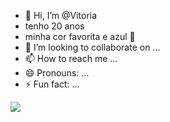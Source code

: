 - 👋 Hi, I’m @Vitoria
- tenho 20 anos
- minha cor favorita e azul 💙
- 💞️ I’m looking to collaborate on ...
- 📫 How to reach me ...
- 😄 Pronouns: ...
- ⚡ Fun fact: ...

<!---
Vitorinha1002/Vitorinha1002 is a ✨ special ✨ repository because its `README.md` (this file) appears on your GitHub profile.
You can click the Preview link to take a look at your changes.
--->
<img src ="https://pin.it/5XIE8pmiH">
